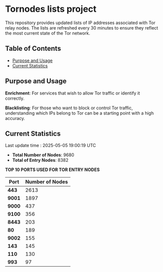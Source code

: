 # Tornodes lists project

This repository provides updated lists of IP addresses associated with Tor relay nodes. The lists are refreshed every 30 minutes to ensure they reflect the most current state of the Tor network.

## Table of Contents

- [Purpose and Usage](#purpose-and-usage)
- [Current Statistics](#current-statistics)


## Purpose and Usage

**Enrichment**: For services that wish to allow Tor traffic or identify it correctly.

**Blacklisting**: For those who want to block or control Tor traffic, understanding which IPs belong to Tor can be a starting point with a high accuracy.

## Current Statistics

Last update time : 2025-05-05 19:00:19 UTC

- **Total Number of Nodes**: 9680
- **Total of Entry Nodes**: 8382

**TOP 10 PORTS USED FOR TOR ENTRY NODES**

| **Port** | **Number of Nodes** |
|------|-----------------|
| **443**   | 2613  |
| **9001**   | 1897  |
| **9000**   | 437  |
| **9100**   | 356  |
| **8443**   | 203  |
| **80**   | 189  |
| **9002**   | 155  |
| **143**   | 145  |
| **110**   | 130  |
| **993**   | 97  |

